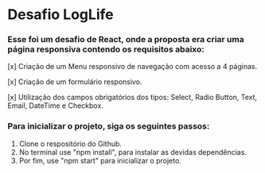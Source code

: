 # Desafio LogLife

### Esse foi um desafio de React, onde a proposta era criar uma página responsiva contendo os requisitos abaixo: 

[x] Criação de um Menu responsivo de navegação com acesso a 4 páginas.

[x] Criação de um formulário responsivo.

[x] Utilização dos campos obrigatórios dos tipos: Select, Radio Button, Text, Email, DateTime e Checkbox. 

### Para inicializar o projeto, siga os seguintes passos:

1. Clone o respositório do Github.
2. No terminal use "npm install", para instalar as devidas dependências.
3. Por fim, use "npm start" para inicializar o projeto.
